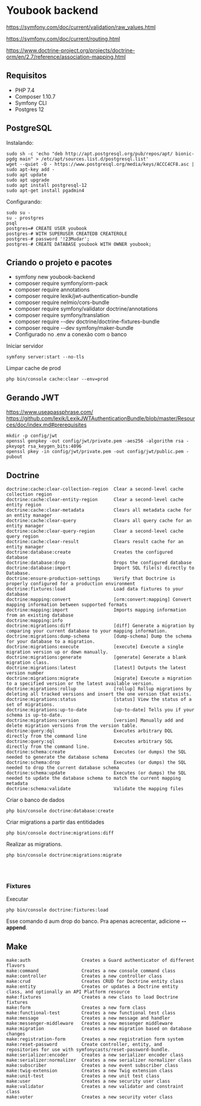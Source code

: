 # Youbook backend

https://symfony.com/doc/current/validation/raw_values.html

https://symfony.com/doc/current/routing.html

https://www.doctrine-project.org/projects/doctrine-orm/en/2.7/reference/association-mapping.html

## Requisitos

- PHP 7.4
- Composer 1.10.7
- Symfony CLI
- Postgres 12

## PostgreSQL

Instalando: 
```shell script
sudo sh -c 'echo "deb http://apt.postgresql.org/pub/repos/apt/ bionic-pgdg main" > /etc/apt/sources.list.d/postgresql.list'
wget --quiet -O - https://www.postgresql.org/media/keys/ACCC4CF8.asc | sudo apt-key add -
sudo apt update
sudo apt upgrade
sudo apt install postgresql-12
sudo apt-get install pgadmin4
```

Configurando:
```shell script
sudo su -
su - prostgres
psql
postgres=# CREATE USER youbook
postgres-# WITH SUPERUSER CREATEDB CREATEROLE
postgres-# password '!23Mudar';
postgres-# CREATE DATABASE youbook WITH OWNER youbook;
```

## Criando o projeto e pacotes

- symfony new youbook-backend
- composer require symfony/orm-pack
- composer require annotations
- composer require lexik/jwt-authentication-bundle
- composer require nelmio/cors-bundle
- composer require symfony/validator doctrine/annotations
- composer require symfony/translation
- composer require --dev doctrine/doctrine-fixtures-bundle
- composer require --dev symfony/maker-bundle
- Configurado no .env a conexão com o banco

Iniciar servidor
```shell script
symfony server:start --no-tls
```

Limpar cache de prod
```shell script
php bin/console cache:clear --env=prod
```

## Gerando JWT

https://www.useapassphrase.com/
https://github.com/lexik/LexikJWTAuthenticationBundle/blob/master/Resources/doc/index.md#prerequisites
```shell script
mkdir -p config/jwt
openssl genpkey -out config/jwt/private.pem -aes256 -algorithm rsa -pkeyopt rsa_keygen_bits:4096
openssl pkey -in config/jwt/private.pem -out config/jwt/public.pem -pubout
```

## Doctrine

```shell script
doctrine:cache:clear-collection-region  Clear a second-level cache collection region
doctrine:cache:clear-entity-region      Clear a second-level cache entity region
doctrine:cache:clear-metadata           Clears all metadata cache for an entity manager
doctrine:cache:clear-query              Clears all query cache for an entity manager
doctrine:cache:clear-query-region       Clear a second-level cache query region
doctrine:cache:clear-result             Clears result cache for an entity manager
doctrine:database:create                Creates the configured database
doctrine:database:drop                  Drops the configured database
doctrine:database:import                Import SQL file(s) directly to Database.
doctrine:ensure-production-settings     Verify that Doctrine is properly configured for a production environment
doctrine:fixtures:load                  Load data fixtures to your database
doctrine:mapping:convert                [orm:convert:mapping] Convert mapping information between supported formats
doctrine:mapping:import                 Imports mapping information from an existing database
doctrine:mapping:info                   
doctrine:migrations:diff                [diff] Generate a migration by comparing your current database to your mapping information.
doctrine:migrations:dump-schema         [dump-schema] Dump the schema for your database to a migration.
doctrine:migrations:execute             [execute] Execute a single migration version up or down manually.
doctrine:migrations:generate            [generate] Generate a blank migration class.
doctrine:migrations:latest              [latest] Outputs the latest version number
doctrine:migrations:migrate             [migrate] Execute a migration to a specified version or the latest available version.
doctrine:migrations:rollup              [rollup] Rollup migrations by deleting all tracked versions and insert the one version that exists.
doctrine:migrations:status              [status] View the status of a set of migrations.
doctrine:migrations:up-to-date          [up-to-date] Tells you if your schema is up-to-date.
doctrine:migrations:version             [version] Manually add and delete migration versions from the version table.
doctrine:query:dql                      Executes arbitrary DQL directly from the command line
doctrine:query:sql                      Executes arbitrary SQL directly from the command line.
doctrine:schema:create                  Executes (or dumps) the SQL needed to generate the database schema
doctrine:schema:drop                    Executes (or dumps) the SQL needed to drop the current database schema
doctrine:schema:update                  Executes (or dumps) the SQL needed to update the database schema to match the current mapping metadata
doctrine:schema:validate                Validate the mapping files
```

Criar o banco de dados
```shell script
php bin/console doctrine:database:create
```

Criar migrations a partir das entitidades
```shell script
php bin/console doctrine:migrations:diff
```

Realizar as migrations.
```shell script
php bin/console doctrine:migrations:migrate
```

```shell script
```

```shell script
```

```shell script
```

### Fixtures 

Executar
```shell script
php bin/console doctrine:fixtures:load
```
Esse comando d aum drop do banco. Pra apenas acrecentar, adicione **--append**.

## Make

```shell script
make:auth                   Creates a Guard authenticator of different flavors
make:command                Creates a new console command class
make:controller             Creates a new controller class
make:crud                   Creates CRUD for Doctrine entity class
make:entity                 Creates or updates a Doctrine entity class, and optionally an API Platform resource
make:fixtures               Creates a new class to load Doctrine fixtures
make:form                   Creates a new form class
make:functional-test        Creates a new functional test class
make:message                Creates a new message and handler
make:messenger-middleware   Creates a new messenger middleware
make:migration              Creates a new migration based on database changes
make:registration-form      Creates a new registration form system
make:reset-password         Create controller, entity, and repositories for use with symfonycasts/reset-password-bundle.
make:serializer:encoder     Creates a new serializer encoder class
make:serializer:normalizer  Creates a new serializer normalizer class
make:subscriber             Creates a new event subscriber class
make:twig-extension         Creates a new Twig extension class
make:unit-test              Creates a new unit test class
make:user                   Creates a new security user class
make:validator              Creates a new validator and constraint class
make:voter                  Creates a new security voter class
```